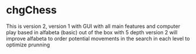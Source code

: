 # chgChess
This is version 2, 
version 1 with GUI with all main features and computer play based in alfabeta (basic) out of the box with 5 depth
version 2 will improve alfabeta to order potential movements in the search in each level to optimize prunning
